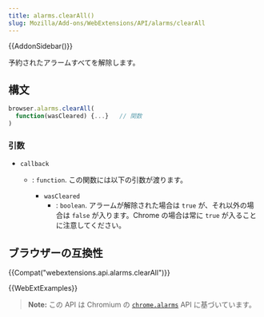 ```yaml
---
title: alarms.clearAll()
slug: Mozilla/Add-ons/WebExtensions/API/alarms/clearAll
---
```

{{AddonSidebar()}}

予約されたアラームすべてを解除します。

## 構文

```js
browser.alarms.clearAll(
  function(wasCleared) {...}   // 関数
)
```

### 引数

- `callback`

  - : `function`. この関数には以下の引数が渡ります。

    - `wasCleared`
      - : `boolean`. アラームが解除された場合は `true` が、それ以外の場合は `false` が入ります。Chrome の場合は常に `true` が入ることに注意してください。

## ブラウザーの互換性

{{Compat("webextensions.api.alarms.clearAll")}}

{{WebExtExamples}}

> **Note:** この API は Chromium の [`chrome.alarms`](https://developer.chrome.com/extensions/alarms) API に基づいています。
